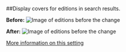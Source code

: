 ##Display covers for editions in search results.

**Before:**
![Image of editions before the change](/optionalUpdates/images/CoversInEditionsBefore.png)

**After:**
![Image of editions before the change](/optionalUpdates/images/CoversInEditionsAfter.png)

[More information on this setting](https://help.aspendiscovery.org/help/catalog/groupedworks#Cell-1351-PanelBody)
